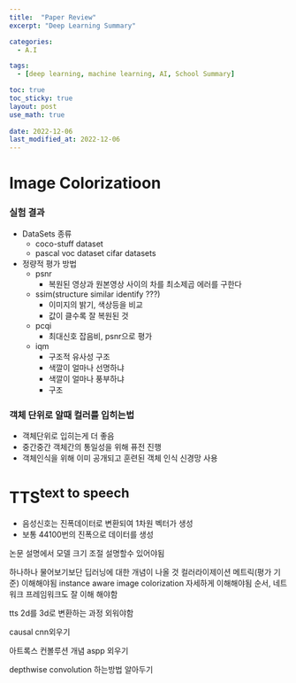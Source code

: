 ```yaml
---
title:  "Paper Review"
excerpt: "Deep Learning Summary"

categories:
  - A.I

tags:
  - [deep learning, machine learning, AI, School Summary]

toc: true
toc_sticky: true
layout: post
use_math: true
 
date: 2022-12-06
last_modified_at: 2022-12-06
---
```


# Image Colorizatioon

### 실험 결과

- DataSets 종류
  - coco-stuff dataset
  - pascal voc dataset
  cifar datasets
- 정량적 평가 방법
  - psnr
    - 복원된 영상과 원본영상 사이의 차를 최소제곱 에러를 구한다
  - ssim(structure similar identify ???)
    - 이미지의 밝기, 색상등을 비교 
    - 값이 클수록 잘 복원된 것
  - pcqi
    - 최대신호 잡음비, psnr으로 평가 
  - iqm
    - 구조적 유사성 구조
    - 색깔이 얼마나 선명하냐
    - 색깔이 얼마나 풍부하냐
    - 구조

### 객체 단위로 알때 컬러를 입히는법

- 객체단위로 입히는게 더 좋음
- 중간중간 객체간의 통일성을 위해 퓨전 진행
- 객체인식을 위해 이미 공개되고 훈련된 객체 인식 신경망 사용

# TTS<sup>text to speech</sup>

- 음성신호는 진폭데이터로 변환되여 1차원 벡터가 생성
- 보통 44100번의 진폭으로 데이터를 생성

논문 설명에서 모델 크기 조절 설명할수 있어야됨

하나하나 물어보기보단 딥러닝에 대한 개념이 나올 것
컬러라이제이션 메트릭(평가 기준) 이해해야됨
instance aware image colorization 자세하게 이해해야됨
  순서, 네트워크 프레임워크도 잘 이해 해야함

tts 2d를 3d로 변환하는 과정 외워야함

causal cnn외우기

아트록스 컨볼루션 개념
aspp 외우기

depthwise convolution 하는방법 알아두기